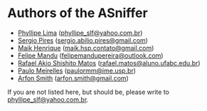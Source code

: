 # Authors of the ASniffer

- [Phyllipe Lima](https://github.com/phillima) (<phyllipe_slf@yahoo.com.br>)
- [Sergio Pires](https://github.com/sergioppires) (<sergio.abilio.pires@gmail.com>)
- [Maik Henrique](https://github.com/MaikHenriqueSP) (<maik.hsp.contato@gmail.com>)
- [Felipe Mandu](https://github.com/felipemandu) (<felipemandupereira@outlook.com>)
- [Rafael Akio Shishito Matos](https://github.com/RafawsMasm) (<rafael.matos@aluno.ufabc.edu.br>)
- [Paulo Meirelles](https://github.com/paulormm) (<paulormm@ime.usp.br>)
- [Arfon Smith](https://github.com/arfon) (<arfon.smith@gmail.com>)

If you are not listed here, but should be, please write to phyllipe_slf@yahoo.com.br.
